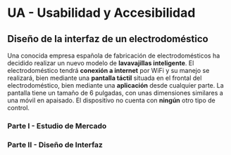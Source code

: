 # UA - Usabilidad y Accesibilidad
## Diseño de la interfaz de un electrodoméstico
Una conocida empresa española de fabricación de electrodomésticos ha decidido realizar un nuevo modelo de **lavavajillas inteligente**. El electrodoméstico tendrá **conexión a internet** por WiFi y su manejo se realizará, bien mediante una **pantalla táctil** situada en el frontal del electrodoméstico, bien mediante una **aplicación** desde cualquier parte. La pantalla tiene un tamaño de 6 pulgadas, con unas dimensiones  similares a una móvil en apaisado. El dispositivo no cuenta con **ningún** otro tipo de control.
### Parte I - Estudio de Mercado
### Parte II - Diseño de Interfaz
